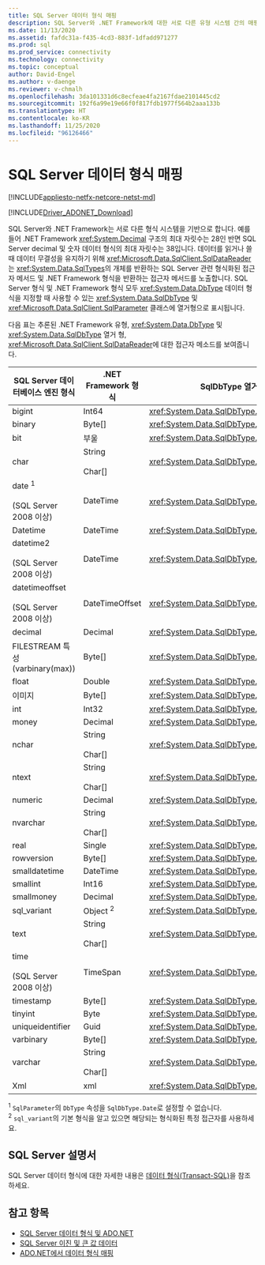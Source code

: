 ```yaml
---
title: SQL Server 데이터 형식 매핑
description: SQL Server와 .NET Framework에 대한 서로 다른 유형 시스템 간의 매핑에 대해 알아봅니다. 이 문서에서는 Microsoft SqlClient Data Provider for SQL Server에서 시스템이 상호 작용하는 방식을 요약합니다.
ms.date: 11/13/2020
ms.assetid: fafdc31a-f435-4cd3-883f-1dfadd971277
ms.prod: sql
ms.prod_service: connectivity
ms.technology: connectivity
ms.topic: conceptual
author: David-Engel
ms.author: v-daenge
ms.reviewer: v-chmalh
ms.openlocfilehash: 3da101331d6c8ecfeae4fa2167fdae2101445cd2
ms.sourcegitcommit: 192f6a99e19e66f0f817fdb1977f564b2aaa133b
ms.translationtype: HT
ms.contentlocale: ko-KR
ms.lasthandoff: 11/25/2020
ms.locfileid: "96126466"
---
```

# <a name="sql-server-data-type-mappings"></a>SQL Server 데이터 형식 매핑

[!INCLUDE[appliesto-netfx-netcore-netst-md](../../includes/appliesto-netfx-netcore-netst-md.md)]

[!INCLUDE[Driver_ADONET_Download](../../includes/driver_adonet_download.md)]

SQL Server와 .NET Framework는 서로 다른 형식 시스템을 기반으로 합니다. 예를 들어 .NET Framework <xref:System.Decimal> 구조의 최대 자릿수는 28인 반면 SQL Server decimal 및 숫자 데이터 형식의 최대 자릿수는 38입니다. 데이터를 읽거나 쓸 때 데이터 무결성을 유지하기 위해 <xref:Microsoft.Data.SqlClient.SqlDataReader>는 <xref:System.Data.SqlTypes>의 개체를 반환하는 SQL Server 관련 형식화된 접근자 메서드 및 .NET Framework 형식을 반환하는 접근자 메서드를 노출합니다. SQL Server 형식 및 .NET Framework 형식 모두 <xref:System.Data.DbType> 데이터 형식을 지정할 때 사용할 수 있는 <xref:System.Data.SqlDbType> 및 <xref:Microsoft.Data.SqlClient.SqlParameter> 클래스에 열거형으로 표시됩니다.

다음 표는 추론된 .NET Framework 유형, <xref:System.Data.DbType> 및 <xref:System.Data.SqlDbType> 열거 형, <xref:Microsoft.Data.SqlClient.SqlDataReader>에 대한 접근자 메소드를 보여줍니다.

|SQL Server 데이터베이스 엔진 형식|.NET Framework 형식|SqlDbType 열거형|SqlDataReader SqlTypes 형식화된 접근자|DbType 열거형|SqlDataReader DbType 형식화된 접근자|  
|-------------------------------------|-------------------------|---------------------------|-------------------------------------------|------------------------|-----------------------------------------|  
|bigint|Int64|<xref:System.Data.SqlDbType.BigInt>|<xref:Microsoft.Data.SqlClient.SqlDataReader.GetSqlInt64%2A>|<xref:System.Data.DbType.Int64>|<xref:Microsoft.Data.SqlClient.SqlDataReader.GetInt64%2A>|  
|binary|Byte[]|<xref:System.Data.SqlDbType.VarBinary>|<xref:Microsoft.Data.SqlClient.SqlDataReader.GetSqlBinary%2A>|<xref:System.Data.DbType.Binary>|<xref:Microsoft.Data.SqlClient.SqlDataReader.GetBytes%2A>|  
|bit|부울|<xref:System.Data.SqlDbType.Bit>|<xref:Microsoft.Data.SqlClient.SqlDataReader.GetSqlBoolean%2A>|<xref:System.Data.DbType.Boolean>|<xref:Microsoft.Data.SqlClient.SqlDataReader.GetBoolean%2A>|  
|char|String<br /><br /> Char[]|<xref:System.Data.SqlDbType.Char>|<xref:Microsoft.Data.SqlClient.SqlDataReader.GetSqlString%2A>|<xref:System.Data.DbType.AnsiStringFixedLength>,<br /><br /> <xref:System.Data.DbType.String>|<xref:Microsoft.Data.SqlClient.SqlDataReader.GetString%2A><br /><br /> <xref:Microsoft.Data.SqlClient.SqlDataReader.GetChars%2A>|  
|date <sup>1</sup><br /><br /> (SQL Server 2008 이상)|DateTime|<xref:System.Data.SqlDbType.Date> <sup>1</sup>|<xref:Microsoft.Data.SqlClient.SqlDataReader.GetSqlDateTime%2A>|<xref:System.Data.DbType.Date> <sup>1</sup>|<xref:Microsoft.Data.SqlClient.SqlDataReader.GetDateTime%2A>|  
|Datetime|DateTime|<xref:System.Data.SqlDbType.DateTime>|<xref:Microsoft.Data.SqlClient.SqlDataReader.GetSqlDateTime%2A>|<xref:System.Data.DbType.DateTime>|<xref:Microsoft.Data.SqlClient.SqlDataReader.GetDateTime%2A>|  
|datetime2<br /><br /> (SQL Server 2008 이상)|DateTime|<xref:System.Data.SqlDbType.DateTime2>|없음|<xref:System.Data.DbType.DateTime2>|<xref:Microsoft.Data.SqlClient.SqlDataReader.GetDateTime%2A>|  
|datetimeoffset<br /><br /> (SQL Server 2008 이상)|DateTimeOffset|<xref:System.Data.SqlDbType.DateTimeOffset>|없음|<xref:System.Data.DbType.DateTimeOffset>|<xref:Microsoft.Data.SqlClient.SqlDataReader.GetDateTimeOffset%2A>|  
|decimal|Decimal|<xref:System.Data.SqlDbType.Decimal>|<xref:Microsoft.Data.SqlClient.SqlDataReader.GetSqlDecimal%2A>|<xref:System.Data.DbType.Decimal>|<xref:Microsoft.Data.SqlClient.SqlDataReader.GetDecimal%2A>|  
|FILESTREAM 특성(varbinary(max))|Byte[]|<xref:System.Data.SqlDbType.VarBinary>|<xref:Microsoft.Data.SqlClient.SqlDataReader.GetSqlBytes%2A>|<xref:System.Data.DbType.Binary>|<xref:Microsoft.Data.SqlClient.SqlDataReader.GetBytes%2A>|  
|float|Double|<xref:System.Data.SqlDbType.Float>|<xref:Microsoft.Data.SqlClient.SqlDataReader.GetSqlDouble%2A>|<xref:System.Data.DbType.Double>|<xref:Microsoft.Data.SqlClient.SqlDataReader.GetDouble%2A>|  
|이미지|Byte[]|<xref:System.Data.SqlDbType.Binary>|<xref:Microsoft.Data.SqlClient.SqlDataReader.GetSqlBinary%2A>|<xref:System.Data.DbType.Binary>|<xref:Microsoft.Data.SqlClient.SqlDataReader.GetBytes%2A>|  
|int|Int32|<xref:System.Data.SqlDbType.Int>|<xref:Microsoft.Data.SqlClient.SqlDataReader.GetSqlInt32%2A>|<xref:System.Data.DbType.Int32>|<xref:Microsoft.Data.SqlClient.SqlDataReader.GetInt32%2A>|  
|money|Decimal|<xref:System.Data.SqlDbType.Money>|<xref:Microsoft.Data.SqlClient.SqlDataReader.GetSqlMoney%2A>|<xref:System.Data.DbType.Decimal>|<xref:Microsoft.Data.SqlClient.SqlDataReader.GetDecimal%2A>|  
|nchar|String<br /><br /> Char[]|<xref:System.Data.SqlDbType.NChar>|<xref:Microsoft.Data.SqlClient.SqlDataReader.GetSqlString%2A>|<xref:System.Data.DbType.StringFixedLength>|<xref:Microsoft.Data.SqlClient.SqlDataReader.GetString%2A><br /><br /> <xref:Microsoft.Data.SqlClient.SqlDataReader.GetChars%2A>|  
|ntext|String<br /><br /> Char[]|<xref:System.Data.SqlDbType.NText>|<xref:Microsoft.Data.SqlClient.SqlDataReader.GetSqlString%2A>|<xref:System.Data.DbType.String>|<xref:Microsoft.Data.SqlClient.SqlDataReader.GetString%2A><br /><br /> <xref:Microsoft.Data.SqlClient.SqlDataReader.GetChars%2A>|  
|numeric|Decimal|<xref:System.Data.SqlDbType.Decimal>|<xref:Microsoft.Data.SqlClient.SqlDataReader.GetSqlDecimal%2A>|<xref:System.Data.DbType.Decimal>|<xref:Microsoft.Data.SqlClient.SqlDataReader.GetDecimal%2A>|  
|nvarchar|String<br /><br /> Char[]|<xref:System.Data.SqlDbType.NVarChar>|<xref:Microsoft.Data.SqlClient.SqlDataReader.GetSqlString%2A>|<xref:System.Data.DbType.String>|<xref:Microsoft.Data.SqlClient.SqlDataReader.GetString%2A><br /><br /> <xref:Microsoft.Data.SqlClient.SqlDataReader.GetChars%2A>|  
|real|Single|<xref:System.Data.SqlDbType.Real>|<xref:Microsoft.Data.SqlClient.SqlDataReader.GetSqlSingle%2A>|<xref:System.Data.DbType.Single>|<xref:Microsoft.Data.SqlClient.SqlDataReader.GetFloat%2A>|  
|rowversion|Byte[]|<xref:System.Data.SqlDbType.Timestamp>|<xref:Microsoft.Data.SqlClient.SqlDataReader.GetSqlBinary%2A>|<xref:System.Data.DbType.Binary>|<xref:Microsoft.Data.SqlClient.SqlDataReader.GetBytes%2A>|  
|smalldatetime|DateTime|<xref:System.Data.SqlDbType.DateTime>|<xref:Microsoft.Data.SqlClient.SqlDataReader.GetSqlDateTime%2A>|<xref:System.Data.DbType.DateTime>|<xref:Microsoft.Data.SqlClient.SqlDataReader.GetDateTime%2A>|  
|smallint|Int16|<xref:System.Data.SqlDbType.SmallInt>|<xref:Microsoft.Data.SqlClient.SqlDataReader.GetSqlInt16%2A>|<xref:System.Data.DbType.Int16>|<xref:Microsoft.Data.SqlClient.SqlDataReader.GetInt16%2A>|  
|smallmoney|Decimal|<xref:System.Data.SqlDbType.SmallMoney>|<xref:Microsoft.Data.SqlClient.SqlDataReader.GetSqlMoney%2A>|<xref:System.Data.DbType.Decimal>|<xref:Microsoft.Data.SqlClient.SqlDataReader.GetDecimal%2A>|  
|sql_variant|Object <sup>2</sup>|<xref:System.Data.SqlDbType.Variant>|<xref:Microsoft.Data.SqlClient.SqlDataReader.GetSqlValue%2A> <sup>2</sup>|<xref:System.Data.DbType.Object>|<xref:Microsoft.Data.SqlClient.SqlDataReader.GetValue%2A> <sup>2</sup>|  
|text|String<br /><br /> Char[]|<xref:System.Data.SqlDbType.Text>|<xref:Microsoft.Data.SqlClient.SqlDataReader.GetSqlString%2A>|<xref:System.Data.DbType.String>|<xref:Microsoft.Data.SqlClient.SqlDataReader.GetString%2A><br /><br /> <xref:Microsoft.Data.SqlClient.SqlDataReader.GetChars%2A>|  
|time<br /><br /> (SQL Server 2008 이상)|TimeSpan|<xref:System.Data.SqlDbType.Time>|없음|<xref:System.Data.DbType.Time>|<xref:Microsoft.Data.SqlClient.SqlDataReader.GetDateTime%2A>|  
|timestamp|Byte[]|<xref:System.Data.SqlDbType.Timestamp>|<xref:Microsoft.Data.SqlClient.SqlDataReader.GetSqlBinary%2A>|<xref:System.Data.DbType.Binary>|<xref:Microsoft.Data.SqlClient.SqlDataReader.GetBytes%2A>|  
|tinyint|Byte|<xref:System.Data.SqlDbType.TinyInt>|<xref:Microsoft.Data.SqlClient.SqlDataReader.GetSqlByte%2A>|<xref:System.Data.DbType.Byte>|<xref:Microsoft.Data.SqlClient.SqlDataReader.GetByte%2A>|  
|uniqueidentifier|Guid|<xref:System.Data.SqlDbType.UniqueIdentifier>|<xref:Microsoft.Data.SqlClient.SqlDataReader.GetSqlGuid%2A>|<xref:System.Data.DbType.Guid>|<xref:Microsoft.Data.SqlClient.SqlDataReader.GetGuid%2A>|  
|varbinary|Byte[]|<xref:System.Data.SqlDbType.VarBinary>|<xref:Microsoft.Data.SqlClient.SqlDataReader.GetSqlBinary%2A>|<xref:System.Data.DbType.Binary>|<xref:Microsoft.Data.SqlClient.SqlDataReader.GetBytes%2A>|  
|varchar|String<br /><br /> Char[]|<xref:System.Data.SqlDbType.VarChar>|<xref:Microsoft.Data.SqlClient.SqlDataReader.GetSqlString%2A>|<xref:System.Data.DbType.AnsiString>, <xref:System.Data.DbType.String>|<xref:Microsoft.Data.SqlClient.SqlDataReader.GetString%2A><br /><br /> <xref:Microsoft.Data.SqlClient.SqlDataReader.GetChars%2A>|  
|Xml|xml|<xref:System.Data.SqlDbType.Xml>|<xref:Microsoft.Data.SqlClient.SqlDataReader.GetSqlXml%2A>|<xref:System.Data.DbType.Xml>|없음|

<sup>1</sup> `SqlParameter`의 `DbType` 속성을 `SqlDbType.Date`로 설정할 수 없습니다.  
<sup>2</sup> `sql_variant`의 기본 형식을 알고 있으면 해당되는 형식화된 특정 접근자를 사용하세요.

## <a name="sql-server-documentation"></a>SQL Server 설명서

SQL Server 데이터 형식에 대한 자세한 내용은 [데이터 형식(Transact-SQL)](/sql/t-sql/data-types/data-types-transact-sql)을 참조하세요.

## <a name="see-also"></a>참고 항목

- [SQL Server 데이터 형식 및 ADO.NET](./sql/sql-server-data-types.md)
- [SQL Server 이진 및 큰 값 데이터](./sql/sql-server-binary-large-value-data.md)
- [ADO.NET에서 데이터 형식 매핑](data-type-mappings-ado-net.md)
